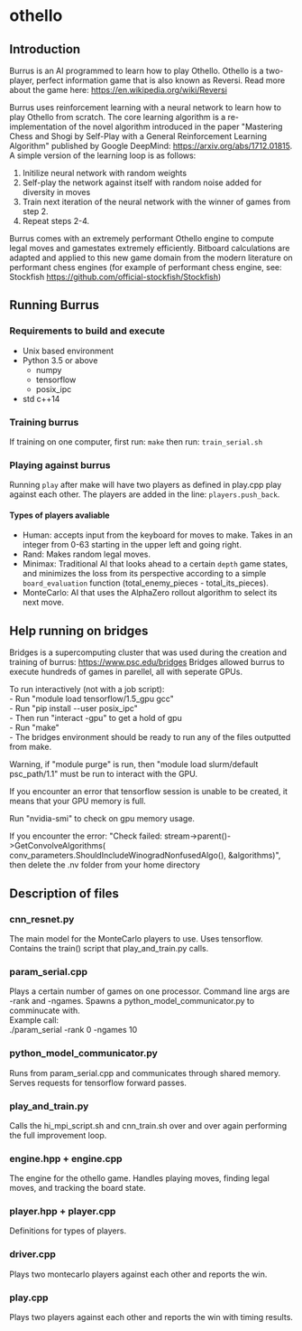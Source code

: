 # othello
## Introduction
Burrus is an AI programmed to learn how to play Othello. Othello is a two-player, perfect information game that is also known as Reversi. Read more about the game here:
https://en.wikipedia.org/wiki/Reversi

Burrus uses reinforcement learning with a neural network to learn how to play Othello from scratch. The core learning algorithm is a re-implementation of the novel algorithm introduced in the paper "Mastering Chess and Shogi by Self-Play with a General Reinforcement Learning Algorithm" published by Google DeepMind: https://arxiv.org/abs/1712.01815. A simple version of the learning loop is as follows:


1. Initilize neural network with random weights 
1. Self-play the network against itself with random noise added for diversity in moves
1. Train next iteration of the neural network with the winner of games from step 2.
1. Repeat steps 2-4.


Burrus comes with an extremely performant Othello engine to compute legal moves and gamestates extremely efficiently. Bitboard calculations are adapted and applied to this new game domain from the modern literature on performant chess engines (for example of performant chess engine, see: Stockfish https://github.com/official-stockfish/Stockfish)


## Running Burrus
### Requirements to build and execute
* Unix based environment
* Python 3.5 or above
	* numpy 
	* tensorflow 
	* posix_ipc
* std c++14

### Training burrus
If training on one computer, first run:
`make`
then run:
`train_serial.sh`

### Playing against burrus
Running `play` after make will have two players as defined in play.cpp play against each other. The players are added in the line: `players.push_back`.

#### Types of players avaliable
* Human: accepts input from the keyboard for moves to make. Takes in an integer from 0-63 starting in the upper left and going right.
* Rand: Makes random legal moves.
* Minimax: Traditional AI that looks ahead to a certain `depth` game states, and minimizes the loss from its perspective according to a simple `board_evaluation` function (total_enemy_pieces - total_its_pieces). 
* MonteCarlo: AI that uses the AlphaZero rollout algorithm to select its next move.


## Help running on bridges

Bridges is a supercomputing cluster that was used during the creation and training of burrus:
https://www.psc.edu/bridges
Bridges allowed burrus to execute hundreds of games in parellel, all with seperate GPUs.


To run interactively (not with a job script):  
	- Run "module load tensorflow/1.5_gpu gcc"  
	- Run "pip install --user posix_ipc"  
	- Then run "interact -gpu" to get a hold of gpu  
	- Run "make"  
	- The bridges environment should be ready to run any of the files outputted from make. 

Warning, if "module purge" is run, then "module load slurm/default psc_path/1.1" must be run to interact with the GPU.

If you encounter an error that tensorflow session is unable to be created, it means that your GPU memory is full.

Run "nvidia-smi" to check on gpu memory usage.

If you encounter the error: "Check failed: stream->parent()->GetConvolveAlgorithms( conv_parameters.ShouldIncludeWinogradNonfusedAlgo<T>(), &algorithms)", then delete the .nv folder from your home directory


## Description of files

### cnn_resnet.py
The main model for the MonteCarlo players to use. Uses tensorflow. Contains the train() script that play_and_train.py calls.

### param_serial.cpp
Plays a certain number of games on one processor. Command line args are -rank and -ngames. Spawns a python_model_communicator.py to comminucate with.  
Example call:  
./param_serial -rank 0 -ngames 10

### python_model_communicator.py
Runs from param_serial.cpp and communicates through shared memory. Serves requests for tensorflow forward passes.

### play_and_train.py
Calls the hi_mpi_script.sh and cnn_train.sh over and over again performing the full improvement loop.

### engine.hpp + engine.cpp
The engine for the othello game. Handles playing moves, finding legal moves, and tracking the board state.

### player.hpp + player.cpp
Definitions for types of players.

### driver.cpp
Plays two montecarlo players against each other and reports the win.

### play.cpp
Plays two players against each other and reports the win with timing results.
